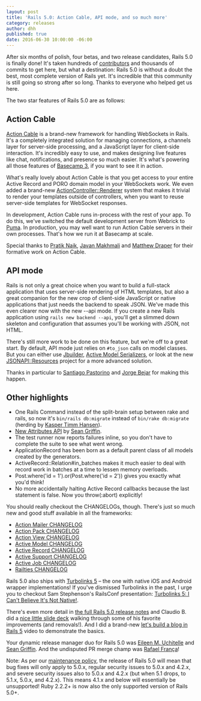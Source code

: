 ```yaml
---
layout: post
title: 'Rails 5.0: Action Cable, API mode, and so much more'
category: releases
author: dhh
published: true
date: 2016-06-30 10:00:00 -06:00
---
```

After six months of polish, four betas, and two release candidates, Rails 5.0 is finally done! It's taken hundreds of [contributors][contributors] and thousands of commits to get here, but what a destination: Rails 5.0 is without a doubt the best, most complete version of Rails yet. It's incredible that this community is still going so strong after so long. Thanks to everyone who helped get us here.

The two star features of Rails 5.0 are as follows:

## Action Cable
[Action Cable][actioncable] is a brand-new framework for handling WebSockets in Rails. It's a completely integrated solution for managing connections, a channels layer for server-side processing, and a JavaScript layer for client-side interaction. It's incredibly easy to use, and makes designing live features like chat, notifications, and presence so much easier. It's what's powering all those features of [Basecamp 3][basecamp], if you want to see it in action.

What's really lovely about Action Cable is that you get access to your entire Active Record and PORO domain model in your WebSockets work. We even added a brand-new [ActionController::Renderer][ac-renderer] system that makes it trivial to render your templates outside of controllers, when you want to reuse server-side templates for WebSocket responses.

In development, Action Cable runs in-process with the rest of your app. To do this, we've switched the default development server from Webrick to [Puma][puma]. In production, you may well want to run Action Cable servers in their own processes. That's how we run it at Basecamp at scale.

Special thanks to [Pratik Naik][pratiknaik], [Javan Makhmali][javanmakhmali] and [Matthew Draper][matthewdraper] for their formative work on Action Cable.

## API mode
Rails is not only a great choice when you want to build a full-stack application that uses server-side rendering of HTML templates, but also a great companion for the new crop of client-side JavaScript or native applications that just needs the backend to speak JSON. We've made this even clearer now with the new --api mode. If you create a new Rails application using `rails new backend --api`, you'll get a slimmed down skeleton and configuration that assumes you'll be working with JSON, not HTML.

There's still more work to be done on this feature, but we're off to a great start. By default, API mode just relies on `#to_json` calls on model classes. But you can either use [Jbuilder][jbuilder], [Active Model Serializers][ams], or look at the new [JSONAPI::Resources][jsonapi] project for a more advanced solution.

Thanks in particular to [Santiago Pastorino][santiagopastorino] and [Jorge Bejar][jorgebejar] for making this happen.

## Other highlights

* One Rails Command instead of the split-brain setup between rake and rails, so now it's `bin/rails db:migrate` instead of `bin/rake db:migrate` (herding by [Kasper Timm Hansen][kasper]).
* [New Attributes API][attributes-api] by [Sean Griffin][sean].
* The test runner now reports failures inline, so you don't have to complete the suite to see what went wrong.
* ApplicationRecord has been born as a default parent class of all models created by the generators.
* ActiveRecord::Relation#in_batches makes it much easier to deal with record work in batches at a time to lessen memory overloads.
* Post.where('id = 1').or(Post.where('id = 2')) gives you exactly what you'd think!
* No more accidentally halting Active Record callbacks because the last statement is false. Now you throw(:abort) explicitly!

You should really checkout the CHANGELOGs, though. There's just so much new and good stuff available in all the frameworks:

* [Action Mailer CHANGELOG](https://github.com/rails/rails/blob/v5.0.0/actionmailer/CHANGELOG.md)
* [Action Pack CHANGELOG](https://github.com/rails/rails/blob/v5.0.0/actionpack/CHANGELOG.md)
* [Action View CHANGELOG](https://github.com/rails/rails/blob/v5.0.0/actionview/CHANGELOG.md)
* [Active Model CHANGELOG](https://github.com/rails/rails/blob/v5.0.0/activemodel/CHANGELOG.md)
* [Active Record CHANGELOG](https://github.com/rails/rails/blob/v5.0.0/activerecord/CHANGELOG.md)
* [Active Support CHANGELOG](https://github.com/rails/rails/blob/v5.0.0/activesupport/CHANGELOG.md)
* [Active Job CHANGELOG](https://github.com/rails/rails/blob/v5.0.0/activejob/CHANGELOG.md)
* [Railties CHANGELOG](https://github.com/rails/rails/blob/v5.0.0/railties/CHANGELOG.md)

Rails 5.0 also ships with [Turbolinks 5][turbolinks-v5] – the one with native iOS and Android wrapper implementations! If you've dismissed Turbolinks in the past, I urge you to checkout Sam Stephenson's RailsConf presentation: [Turbolinks 5: I Can't Believe It's Not Native!][turbolinks-presentation].

There's even more detail in [the full Rails 5.0 release notes][release-notes] and Claudio B. did a [nice little slide deck][claudio-slides] walking through some of his favorite improvements (and removals!). And I did a brand-new [let's build a blog in Rails 5][rails5-video] video to demonstrate the basics.

Your dynamic release manager duo for Rails 5.0 was [Eileen M. Uchitelle][eileen] and [Sean Griffin][sean]. And the undisputed PR merge champ was [Rafael França][rafaelfranca]!

Note: As per our [maintenance policy][maintenance-policy], the release of Rails 5.0 will mean that bug fixes will only apply to 5.0.x, regular security issues to 5.0.x and 4.2.x, and severe security issues also to 5.0.x and 4.2.x (but when 5.1 drops, to 5.1.x, 5.0.x, and 4.2.x). This means 4.1.x and below will essentially be unsupported! Ruby 2.2.2+ is now also the only supported version of Rails 5.0+.

[basecamp]: https://basecamp.com
[jbuilder]: https://github.com/rails/jbuilder
[ams]: https://github.com/rails-api/active_model_serializers
[jsonapi]: https://github.com/cerebris/jsonapi-resources
[turbolinks-v5]: https://github.com/turbolinks/turbolinks/
[actioncable]: https://github.com/rails/rails/tree/master/actioncable
[attributes-api]: https://github.com/rails/rails/blob/8c752c7ac739d5a86d4136ab1e9d0142c4041e58/activerecord/lib/active_record/attributes.rb
[pratiknaik]: https://github.com/lifo
[javanmakhmali]: https://github.com/javan
[matthewdraper]: https://github.com/matthewd
[santiagopastorino]: https://github.com/spastorino
[jorgebejar]: https://github.com/jmbejar
[kasper]: https://github.com/kaspth
[eileen]: https://github.com/eileencodes
[sean]: https://github.com/sgrif
[rafaelfranca]: https://github.com/rafaelfranca
[maintenance-policy]: http://guides.rubyonrails.org/maintenance_policy.html
[issues]: https://github.com/rails/rails/issues
[contributors]: http://contributors.rubyonrails.org/releases/5-0-0/contributors
[claudio-slides]: https://speakerdeck.com/claudiob/rails-5-awesome-features-and-breaking-changes
[turbolinks-presentation]: https://www.youtube.com/watch?v=SWEts0rlezA
[release-notes]: http://guides.rubyonrails.org/5_0_release_notes.html
[ac-renderer]: http://blog.bigbinary.com/2016/01/08/rendering-views-outside-of-controllers-in-rails-5.html
[puma]: http://puma.io
[rails5-video]: https://www.youtube.com/watch?v=OaDhY_y8WTo
